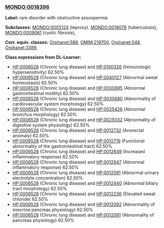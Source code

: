 
### [MONDO:0018396](http://purl.obolibrary.org/obo/MONDO_0018396)
**Label:** rare disorder with obstructive azoospermia

**Subclasses:** [MONDO:0005124](http://purl.obolibrary.org/obo/MONDO_0005124) (leprosy), [MONDO:0018076](http://purl.obolibrary.org/obo/MONDO_0018076) (tuberculosis), [MONDO:0009061](http://purl.obolibrary.org/obo/MONDO_0009061) (cystic fibrosis), 

**Corr. equiv. classes:** [Orphanet:586](http://www.orpha.net/ORDO/Orphanet_586), [OMIM:219700](http://purl.obolibrary.org/obo/OMIM_219700), [Orphanet:548](http://www.orpha.net/ORDO/Orphanet_548), [Orphanet:3389](http://www.orpha.net/ORDO/Orphanet_3389), 

**Class expressions from DL-Learner:**

- [HP:0006528](http://purl.obolibrary.org/obo/HP_0006528) (Chronic lung disease) and [HP:0100326](http://purl.obolibrary.org/obo/HP_0100326) (Immunologic hypersensitivity) 62.50%
- [HP:0006528](http://purl.obolibrary.org/obo/HP_0006528) (Chronic lung disease) and [HP:0040127](http://purl.obolibrary.org/obo/HP_0040127) (Abnormal sweat homeostasis) 62.50%
- [HP:0006528](http://purl.obolibrary.org/obo/HP_0006528) (Chronic lung disease) and [HP:0030895](http://purl.obolibrary.org/obo/HP_0030895) (Abnormal gastrointestinal motility) 62.50%
- [HP:0006528](http://purl.obolibrary.org/obo/HP_0006528) (Chronic lung disease) and [HP:0030680](http://purl.obolibrary.org/obo/HP_0030680) (Abnormality of cardiovascular system morphology) 62.50%
- [HP:0006528](http://purl.obolibrary.org/obo/HP_0006528) (Chronic lung disease) and [HP:0025426](http://purl.obolibrary.org/obo/HP_0025426) (Abnormal bronchus morphology) 62.50%
- [HP:0006528](http://purl.obolibrary.org/obo/HP_0006528) (Chronic lung disease) and [HP:0025032](http://purl.obolibrary.org/obo/HP_0025032) (Abnormality of digestive system physiology) 62.50%
- [HP:0006528](http://purl.obolibrary.org/obo/HP_0006528) (Chronic lung disease) and [HP:0012732](http://purl.obolibrary.org/obo/HP_0012732) (Anorectal anomaly) 62.50%
- [HP:0006528](http://purl.obolibrary.org/obo/HP_0006528) (Chronic lung disease) and [HP:0012719](http://purl.obolibrary.org/obo/HP_0012719) (Functional abnormality of the gastrointestinal tract) 62.50%
- [HP:0006528](http://purl.obolibrary.org/obo/HP_0006528) (Chronic lung disease) and [HP:0012649](http://purl.obolibrary.org/obo/HP_0012649) (Increased inflammatory response) 62.50%
- [HP:0006528](http://purl.obolibrary.org/obo/HP_0006528) (Chronic lung disease) and [HP:0012647](http://purl.obolibrary.org/obo/HP_0012647) (Abnormal inflammatory response) 62.50%
- [HP:0006528](http://purl.obolibrary.org/obo/HP_0006528) (Chronic lung disease) and [HP:0012591](http://purl.obolibrary.org/obo/HP_0012591) (Abnormal urinary electrolyte concentration) 62.50%
- [HP:0006528](http://purl.obolibrary.org/obo/HP_0006528) (Chronic lung disease) and [HP:0012440](http://purl.obolibrary.org/obo/HP_0012440) (Abnormal biliary tract morphology) 62.50%
- [HP:0006528](http://purl.obolibrary.org/obo/HP_0006528) (Chronic lung disease) and [HP:0012236](http://purl.obolibrary.org/obo/HP_0012236) (Elevated sweat chloride) 62.50%
- [HP:0006528](http://purl.obolibrary.org/obo/HP_0006528) (Chronic lung disease) and [HP:0012092](http://purl.obolibrary.org/obo/HP_0012092) (Abnormality of exocrine pancreas physiology) 62.50%
- [HP:0006528](http://purl.obolibrary.org/obo/HP_0006528) (Chronic lung disease) and [HP:0012091](http://purl.obolibrary.org/obo/HP_0012091) (Abnormality of pancreas physiology) 62.50%


